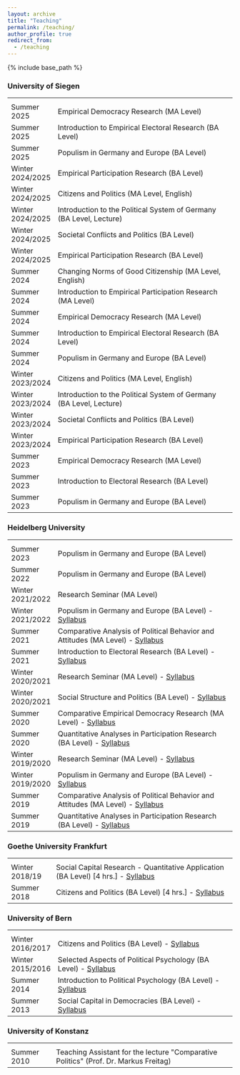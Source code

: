 ```yaml
---
layout: archive
title: "Teaching"
permalink: /teaching/
author_profile: true
redirect_from:
  - /teaching
---
```


{% include base_path %}

<h3>University of Siegen</h3>
<table class="tg">
<tbody>
<tr>
<th class="tg-031e"></th>
<th class="tg-031e"></th>
</tr>  
<tr>
<td width="20%">Summer 2025</td>
<td width="80%">Empirical Democracy Research (MA Level)</td> 
</tr>    
<tr>
<td width="20%">Summer 2025</td>
<td width="80%">Introduction to Empirical Electoral Research (BA Level)</td> 
</tr>   
<tr>
<td width="20%">Summer 2025</td>
<td width="80%">Populism in Germany and Europe (BA Level)</td> 
</tr>   
<tr>
<td width="20%">Winter 2024/2025</td>
<td width="80%">Empirical Participation Research (BA Level)</td> 
</tr>     
<tr>
<td width="20%">Winter 2024/2025</td>
<td width="80%">Citizens and Politics (MA Level, English)</td> 
</tr> 
<tr>
<td width="20%">Winter 2024/2025</td>
<td width="80%">Introduction to the Political System of Germany (BA Level, Lecture)</td> 
</tr>    
<tr>
<td width="20%">Winter 2024/2025</td>
<td width="80%">Societal Conflicts and Politics (BA Level)</td> 
</tr>   
<tr>
<td width="20%">Winter 2024/2025</td>
<td width="80%">Empirical Participation Research (BA Level)</td> 
</tr>     
<tr>
<td width="20%">Summer 2024</td>
<td width="80%">Changing Norms of Good Citizenship (MA Level, English)</td> 
</tr>   
<tr>
<td width="20%">Summer 2024</td>
<td width="80%">Introduction to Empirical Participation Research (MA Level)</td> 
</tr> 
<tr>
<td width="20%">Summer 2024</td>
<td width="80%">Empirical Democracy Research (MA Level)</td> 
</tr>    
<tr>
<td width="20%">Summer 2024</td>
<td width="80%">Introduction to Empirical Electoral Research (BA Level)</td> 
</tr>   
<tr>
<td width="20%">Summer 2024</td>
<td width="80%">Populism in Germany and Europe (BA Level)</td> 
</tr>   
<tr>
<td width="20%">Winter 2023/2024</td>
<td width="80%">Citizens and Politics (MA Level, English)</td> 
</tr> 
<tr>
<td width="20%">Winter 2023/2024</td>
<td width="80%">Introduction to the Political System of Germany (BA Level, Lecture)</td> 
</tr>    
<tr>
<td width="20%">Winter 2023/2024</td>
<td width="80%">Societal Conflicts and Politics (BA Level)</td> 
</tr>   
<tr>
<td width="20%">Winter 2023/2024</td>
<td width="80%">Empirical Participation Research (BA Level)</td> 
</tr>   
<tr>
<td width="20%">Summer 2023</td>
<td width="80%">Empirical Democracy Research (MA Level)</td> 
</tr>    
<tr>
<td width="20%">Summer 2023</td>
<td width="80%">Introduction to Electoral Research (BA Level)</td> 
</tr>   
<tr>
<td width="20%">Summer 2023</td>
<td width="80%">Populism in Germany and Europe (BA Level)</td> 
</tr> 
</tbody>
</table>

<h3>Heidelberg University</h3>
<table class="tg">
<tbody>
<tr>
<th class="tg-031e"></th>
<th class="tg-031e"></th>
</tr>
<tr>
<td width="20%">Summer 2023</td>
<td width="80%">Populism in Germany and Europe (BA Level)</td> 
</tr>    
<tr>
<td width="20%">Summer 2022</td>
<td width="80%">Populism in Germany and Europe (BA Level)</td> 
</tr>  
<tr>
<td width="20%">Winter 2021/2022</td>
<td width="80%">Research Seminar (MA Level)</td> 
</tr>
<tr>  
<td width="20%">Winter 2021/2022</td>
<td width="80%">Populism in Germany and Europe (BA Level) - <a href="http://kathrinackermann.github.io/files/Syllabus_BA_WS2122_final.pdf" target="_blank" rel="noopener noreferrer">Syllabus</a></td>
</tr>
<tr>  
<td width="20%">Summer 2021</td>
<td width="80%">Comparative Analysis of Political Behavior and Attitudes (MA Level) - <a href="http://kathrinackermann.github.io/files/Syllabus_MA_SS2021_v1.pdf" target="_blank" rel="noopener noreferrer">Syllabus</a></td> 
</tr>
<tr>  
<td width="20%">Summer 2021</td>
<td width="80%"> Introduction to Electoral Research (BA Level) - <a href="http://kathrinackermann.github.io/files/Seminarplan_Wahlforschung_SS2021_v2.pdf" target="_blank" rel="noopener noreferrer">Syllabus</a></td>
</tr>
<tr>   
<td width="20%">Winter 2020/2021</td>
<td width="80%">Research Seminar (MA Level) - <a href="http://kathrinackermann.github.io/files/Seminarplan_Forschungsseminar quant_WS20_webpage.pdf" target="_blank" rel="noopener noreferrer">Syllabus</a></td> 
</tr>
<tr>  
<td width="20%">Winter 2020/2021</td>
<td width="80%"> Social Structure and Politics (BA Level) - <a href="http://kathrinackermann.github.io/files/Syllabus_BA_WS20_webpage.pdf" target="_blank" rel="noopener noreferrer">Syllabus</a></td>
</tr>
<tr>  
<td width="20%">Summer 2020</td>
<td width="80%">Comparative Empirical Democracy Research (MA Level) - <a href="http://kathrinackermann.github.io/files/Syllabus_MA_SS2020_webpage.pdf" target="_blank" rel="noopener noreferrer">Syllabus</a></td>
</tr>
<tr>
<td width="20%">Summer 2020</td>
<td width="80%">Quantitative Analyses in Participation Research (BA Level) - <a href="http://kathrinackermann.github.io/files/Syllabus_BA_SS2020_webpage.pdf" target="_blank" rel="noopener noreferrer">Syllabus</a></td> 
</tr>
<tr>  
<td width="20%">Winter 2019/2020</td>
<td width="80%">Research Seminar (MA Level) - <a href="http://kathrinackermann.github.io/files/Seminarplan_Forschungsseminar quant_WS1920_final.pdf" target="_blank" rel="noopener noreferrer">Syllabus</a></td>
</tr>
<tr>
<td width="20%">Winter 2019/2020</td>
<td width="80%">Populism in Germany and Europe (BA Level) - <a href="http://kathrinackermann.github.io/files/Syllabus_BA_WS1920_final.pdf" target="_blank" rel="noopener noreferrer">Syllabus</a></td>
</tr>
<tr>
<td width="20%">Summer 2019</td>
<td width="80%">Comparative Analysis of Political Behavior and Attitudes (MA Level) - <a href="http://kathrinackermann.github.io/files/Syllabus_MA_SS2019_final.pdf" target="_blank" rel="noopener noreferrer">Syllabus</a></td>
</tr>
<tr>
<td width="20%">Summer 2019</td>
<td width="80%">Quantitative Analyses in Participation Research (BA Level) - <a href="http://kathrinackermann.github.io/files/Syllabus_BA_SS2019_final.pdf" target="_blank" rel="noopener noreferrer">Syllabus</a></td>
</tr>
</tbody>
</table>
<h3>Goethe University Frankfurt</h3>
<table class="tg">
<tbody>
<tr>
<th class="tg-031e"></th>
<th class="tg-031e"></th>
</tr>
<tr>
<td width="20%">Winter 2018/19</td>
<td width="80%">Social Capital Research - Quantitative Application (BA Level) [4 hrs.] - <a href="http://kathrinackermann.github.io/files/Syllabus_Sozialkapital_WS1819_final.pdf" target="_blank" rel="noopener noreferrer">Syllabus</a></td>
</tr>
<tr>
<td width="20%">Summer 2018</td>
<td width="80%">Citizens and Politics (BA Level) [4 hrs.] - <a href="http://kathrinackermann.github.io/files/Seminarplan_Bürger und Politik_SoSe18.pdf" target="_blank" rel="noopener noreferrer">Syllabus</a></td>
</tr>
</tbody>
</table>
<h3>University of Bern</h3>
<table class="tg">
<tbody>
<tr>
<th class="tg-031e"></th>
<th class="tg-031e"></th>
</tr>
<tr>
<td width="20%">Winter 2016/2017</td>
<td width="80%">Citizens and Politics (BA Level) - <a href="http://kathrinackermann.github.io/files/Syllabus_Bürger und Politik_HS 2016.pdf" target="_blank" rel="noopener noreferrer">Syllabus</a></td>
</tr>
<tr>
<td width="20%">Winter 2015/2016</td>
<td width="80%">Selected Aspects of Political Psychology (BA Level) - <a href="http://kathrinackermann.github.io/files/Seminarplan_Aspekte Politischer Psychologie_HS 2015.pdf" target="_blank" rel="noopener noreferrer">Syllabus</a></td>
</tr>
<tr>
<td width="20%">Summer 2014</td>
<td width="80%">Introduction to Political Psychology (BA Level) - <a href="http://kathrinackermann.github.io/files/Seminarplan_Einführung politische Psychologie_FS 2014.pdf" target="_blank" rel="noopener noreferrer">Syllabus</a></td>
</tr>
<tr>
<td width="20%">Summer 2013</td>
<td width="80%">Social Capital in Democracies (BA Level) - <a href="http://kathrinackermann.github.io/files/Seminarplan_Sozialkapital in der Demokratie_FS 2013.pdf" target="_blank" rel="noopener noreferrer">Syllabus</a></td>
</tr>
</tbody>
</table>
<h3>University of Konstanz</h3>
<table class="tg">
<tbody>
<tr>
<th class="tg-031e"></th>
<th class="tg-031e"></th>
</tr>
<tr>
<td width="20%">Summer 2010</td>
<td width="80%">Teaching Assistant for the lecture "Comparative Politics" (Prof. Dr. Markus Freitag)</td>
</tr>
</tbody>
</table>
